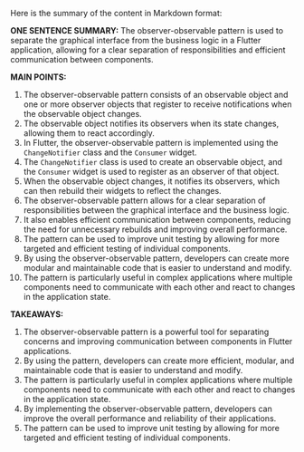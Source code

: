 Here is the summary of the content in Markdown format:

**ONE SENTENCE SUMMARY:**
The observer-observable pattern is used to separate the graphical interface from the business logic in a Flutter application, allowing for a clear separation of responsibilities and efficient communication between components.

**MAIN POINTS:**

1. The observer-observable pattern consists of an observable object and one or more observer objects that register to receive notifications when the observable object changes.
2. The observable object notifies its observers when its state changes, allowing them to react accordingly.
3. In Flutter, the observer-observable pattern is implemented using the `ChangeNotifier` class and the `Consumer` widget.
4. The `ChangeNotifier` class is used to create an observable object, and the `Consumer` widget is used to register as an observer of that object.
5. When the observable object changes, it notifies its observers, which can then rebuild their widgets to reflect the changes.
6. The observer-observable pattern allows for a clear separation of responsibilities between the graphical interface and the business logic.
7. It also enables efficient communication between components, reducing the need for unnecessary rebuilds and improving overall performance.
8. The pattern can be used to improve unit testing by allowing for more targeted and efficient testing of individual components.
9. By using the observer-observable pattern, developers can create more modular and maintainable code that is easier to understand and modify.
10. The pattern is particularly useful in complex applications where multiple components need to communicate with each other and react to changes in the application state.

**TAKEAWAYS:**

1. The observer-observable pattern is a powerful tool for separating concerns and improving communication between components in Flutter applications.
2. By using the pattern, developers can create more efficient, modular, and maintainable code that is easier to understand and modify.
3. The pattern is particularly useful in complex applications where multiple components need to communicate with each other and react to changes in the application state.
4. By implementing the observer-observable pattern, developers can improve the overall performance and reliability of their applications.
5. The pattern can be used to improve unit testing by allowing for more targeted and efficient testing of individual components.
